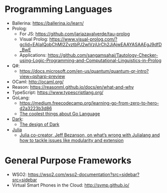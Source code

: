 # Programming Languages
- Ballerina: https://ballerina.io/learn/
- Prolog:
   - For JS: https://github.com/jariazavalverde/tau-prolog
   - Visual Prolog: https://www.visual-prolog.com/?gclid=EAIaIQobChMI2ZvztbPJ2wIVzjUrCh2JiAjwEAAYASAAEgJ9dfD_BwE
   - Applications: https://github.com/sangamsahai/Tautology-Checker-using-Logic-Programming-and-Computational-Linguistics-in-Prolog
- Q#:
   - https://docs.microsoft.com/en-us/quantum/quantum-qr-intro?view=qsharp-preview
- OCaml: http://ocaml.org/
- Reason: https://reasonml.github.io/docs/en/what-and-why
- TypeScript: https://www.typescriptlang.org/
- GoLang: 
    + https://medium.freecodecamp.org/learning-go-from-zero-to-hero-d2a3223b3d86
    + [The coolest things about Go Language](https://medium.com/worldsensing-techblog/the-coolest-things-about-go-language-57a1c2c86a15)
- [Dark](https://darklang.com/): 
    + [The design of Dark](https://medium.com/darklang/the-design-of-dark-59f5d38e52d2)
- [Julia](https://julialang.org/)
    + [Julia co-creator, Jeff Bezanson, on what’s wrong with Julialang and how to tackle issues like modularity and extension](https://hub.packtpub.com/julia-co-creator-jeff-bezanson-on-whats-wrong-with-julialang-and-how-to-tackle-issues-like-modularity-and-extension/)

# General Purpose Frameworks
- WSO2: https://wso2.com/wso2-documentation?src=sidebar?src=sidebar
- Virtual Smart Phones in the Cloud: http://svmp.github.io/
